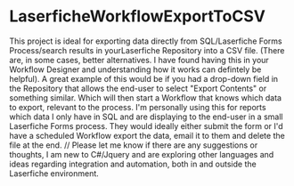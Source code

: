 # LaserficheWorkflowExportToCSV
This project is ideal for exporting data directly from SQL/Laserfiche Forms Process/search results in yourLaserfiche Repository 
into a CSV file.
(There are, in some cases, better alternatives. I have found having this in your Workflow Designer and understanding how it works can defintely be helpful). 
A great example of this would be if you had a drop-down field in the Repository that allows the end-user to select "Export Contents" or something similar. Which will then start a Workflow that knows which data to export, relevant to the process.
I'm personally using this for reports which data I only have in SQL and are displaying to the end-user in a small Laserfiche Forms process. They would ideally either submit the form or I'd have a scheduled Workflow export the data, email it to them and delete the file at the end.
//
Please let me know if there are any suggestions or thoughts, I am new to C#/Jquery and are exploring other languages and ideas regarding integration and automation, both in and outside the Laserfiche environment.
